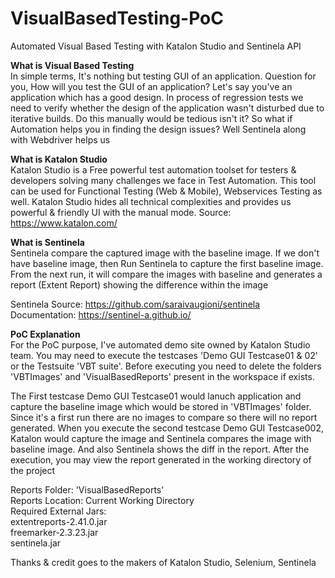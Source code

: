 # VisualBasedTesting-PoC
Automated Visual Based Testing with Katalon Studio and Sentinela API

<b>What is Visual Based Testing</b><br>
In simple terms, It's nothing but testing GUI of an application. Question for you, How will you test the GUI of an application? 
Let's say you've an application which has a good design. In process of regression tests we need to verify whether the design of the 
application wasn't disturbed due to iterative builds. Do this manually would be tedious isn't it? So what if Automation helps you in finding the design issues? Well Sentinela along with Webdriver helps us

<b>What is Katalon Studio</b><br>
Katalon Studio is a Free powerful test automation toolset for testers & developers solving many challenges we face in Test 
Automation. This tool can be used for Functional Testing (Web & Mobile), Webservices Testing as well. Katalon Studio hides all 
technical complexities and provides us powerful & friendly UI with the manual mode.
Source: https://www.katalon.com/

<b>What is Sentinela</b><br>
Sentinela compare the captured image with the baseline image. If we don't have baseline image, then Run Sentinela to capture the 
first baseline image. From the next run, it will compare the images with baseline and generates a report (Extent Report) showing the 
difference within the image

Sentinela Source: https://github.com/saraivaugioni/sentinela
Documentation: https://sentinel-a.github.io/

<b>PoC Explanation</b><br>
For the PoC purpose, I've automated demo site owned by Katalon Studio team. You may need to execute the testcases 'Demo GUI 
Testcase01 & 02' or the Testsuite 'VBT suite'. Before executing you need to delete the folders 'VBTImages' and 'VisualBasedReports' 
present in the workspace if exists.  

The First testcase Demo GUI Testcase01 would lanuch application and capture the baseline image which would be stored in 
'VBTImages' folder. Since it's a first run there are no images to compare so there will no report generated.
When you execute the second testcase Demo GUI Testcase002, Katalon would capture the image and Sentinela compares the 
image with baseline image. And also Sentinela shows the diff in the report. After the execution, you may view the report generated 
in the working directory of the project <br> 

Reports Folder: 'VisualBasedReports' <br>
Reports Location: Current Working Directory <br>
Required External Jars:<br> 
extentreports-2.41.0.jar<br> 
freemarker-2.3.23.jar<br> 
sentinela.jar<br> 

Thanks & credit goes to the makers of Katalon Studio, Selenium, Sentinela<br> 

